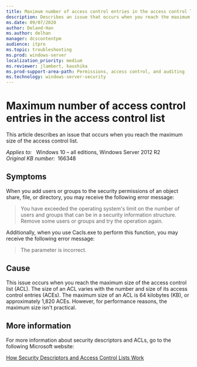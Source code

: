 ```yaml
---
title: Maximum number of access control entries in the access control list
description: Describes an issue that occurs when you reach the maximum size of the access control list.
ms.date: 09/07/2020
author: Deland-Han
ms.author: delhan
manager: dcscontentpm
audience: itpro
ms.topic: troubleshooting
ms.prod: windows-server
localization_priority: medium
ms.reviewer: jlambert, kaushika
ms.prod-support-area-path: Permissions, access control, and auditing
ms.technology: windows-server-security
---
```

# Maximum number of access control entries in the access control list

This article describes an issue that occurs when you reach the maximum size of the access control list.

_Applies to:_ &nbsp; Windows 10 – all editions, Windows Server 2012 R2  
_Original KB number:_ &nbsp;166348

## Symptoms

When you add users or groups to the security permissions of an object share, file, or directory, you may receive the following error message:

> You have exceeded the operating system's limit on the number of users and groups that can be in a security information structure. Remove some users or groups and try the operation again.

Additionally, when you use Cacls.exe to perform this function, you may receive the following error message:

> The parameter is incorrect.

## Cause

This issue occurs when you reach the maximum size of the access control list (ACL). The size of an ACL varies with the number and size of its access control entries (ACEs). The maximum size of an ACL is 64 kilobytes (KB), or approximately 1,820 ACEs. However, for performance reasons, the maximum size isn't practical.  

## More information

For more information about security descriptors and ACLs, go to the following Microsoft website:

[How Security Descriptors and Access Control Lists Work](https://technet.microsoft.com/library/cc781716.aspx)
